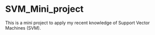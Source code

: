 # SVM_Mini_project
This is a mini project to apply my recent knowledge of Support Vector Machines (SVM).
